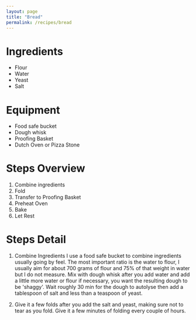 ```yaml
---
layout: page
title: "Bread"
permalink: /recipes/bread
---
```


# Ingredients
- Flour
- Water
- Yeast
- Salt

# Equipment
- Food safe bucket
- Dough whisk
- Proofing Basket
- Dutch Oven or Pizza Stone

# Steps Overview
1. Combine ingredients
2. Fold
3. Transfer to Proofing Basket
4. Preheat Oven
5. Bake
6. Let Rest

# Steps Detail
1. Combine Ingredients
I use a food safe bucket to combine ingredients usually going by feel. The most important ratio is the water to flour, I usually aim for about 700 grams of flour and 75% of that weight in water but I do not measure. Mix with dough whisk after you add water and add a little more water or flour if necessary, you want the resulting dough to be 'shaggy'. Wait roughly 30 min for the dough to autolyse then add a tablespoon of salt and less than a teaspoon of yeast.

2. Give it a few folds after you add the salt and yeast, making sure not to tear as you fold. Give it a few minutes of folding every couple of hours.
